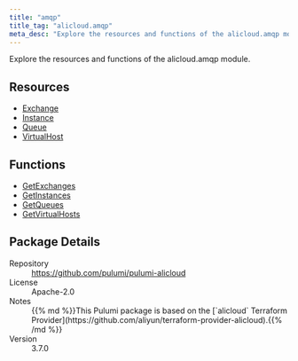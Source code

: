 ```yaml
---
title: "amqp"
title_tag: "alicloud.amqp"
meta_desc: "Explore the resources and functions of the alicloud.amqp module."
---
```


<!-- WARNING: this file was generated by Pulumi Docs Generator. -->
<!-- Do not edit by hand unless you're certain you know what you are doing! -->

Explore the resources and functions of the alicloud.amqp module.

<h2 id="resources">Resources</h2>
<ul class="api">
    <li><a href="exchange" title="Exchange"><span class="symbol resource"></span>Exchange</a></li>
    <li><a href="instance" title="Instance"><span class="symbol resource"></span>Instance</a></li>
    <li><a href="queue" title="Queue"><span class="symbol resource"></span>Queue</a></li>
    <li><a href="virtualhost" title="VirtualHost"><span class="symbol resource"></span>VirtualHost</a></li>
</ul>

<h2 id="functions">Functions</h2>
<ul class="api">
    <li><a href="getexchanges" title="GetExchanges"><span class="symbol function"></span>GetExchanges</a></li>
    <li><a href="getinstances" title="GetInstances"><span class="symbol function"></span>GetInstances</a></li>
    <li><a href="getqueues" title="GetQueues"><span class="symbol function"></span>GetQueues</a></li>
    <li><a href="getvirtualhosts" title="GetVirtualHosts"><span class="symbol function"></span>GetVirtualHosts</a></li>
</ul>

<h2 id="package-details">Package Details</h2>
<dl class="package-details">
	<dt>Repository</dt>
	<dd><a href="https://github.com/pulumi/pulumi-alicloud">https://github.com/pulumi/pulumi-alicloud</a></dd>
	<dt>License</dt>
	<dd>Apache-2.0</dd>
	<dt>Notes</dt>
	<dd>{{% md %}}This Pulumi package is based on the [`alicloud` Terraform Provider](https://github.com/aliyun/terraform-provider-alicloud).{{% /md %}}</dd>
	<dt>Version</dt>
	<dd>3.7.0</dd>
</dl>

